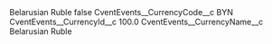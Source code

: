 <?xml version="1.0" encoding="UTF-8"?>
<CustomMetadata xmlns="http://soap.sforce.com/2006/04/metadata" xmlns:xsi="http://www.w3.org/2001/XMLSchema-instance" xmlns:xsd="http://www.w3.org/2001/XMLSchema">
    <label>Belarusian Ruble</label>
    <protected>false</protected>
    <values>
        <field>CventEvents__CurrencyCode__c</field>
        <value xsi:type="xsd:string">BYN</value>
    </values>
    <values>
        <field>CventEvents__CurrencyId__c</field>
        <value xsi:type="xsd:double">100.0</value>
    </values>
    <values>
        <field>CventEvents__CurrencyName__c</field>
        <value xsi:type="xsd:string">Belarusian Ruble</value>
    </values>
</CustomMetadata>
